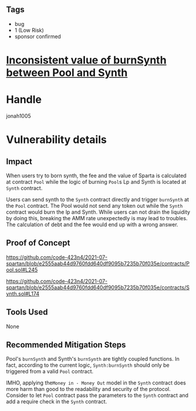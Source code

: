 ## Tags

- bug
- 1 (Low Risk)
- sponsor confirmed

# [Inconsistent value of burnSynth between Pool and Synth](https://github.com/code-423n4/2021-07-spartan-findings/issues/70) 

# Handle

jonah1005


# Vulnerability details

## Impact
When users try to born synth, the fee and the value of Sparta is calculated at contract `Pool` while the logic of burning `Pool`s Lp and Synth is located at `Synth` contract.

Users can send synth to the `Synth` contract directly and trigger `burnSynth` at the `Pool` contract. The Pool would not send any token out while the `Synth` contract would burn the lp and Synth.
While users can not drain the liquidity by doing this, breaking the AMM rate unexpectedly is may lead to troubles.  The calculation of debt and the fee would end up with a wrong answer.

## Proof of Concept
https://github.com/code-423n4/2021-07-spartan/blob/e2555aab44d9760fdd640df9095b7235b70f035e/contracts/Pool.sol#L245

https://github.com/code-423n4/2021-07-spartan/blob/e2555aab44d9760fdd640df9095b7235b70f035e/contracts/Synth.sol#L174

## Tools Used
None

## Recommended Mitigation Steps

Pool's `burnSynth` and Synth's `burnSynth` are tightly coupled functions. In fact, according to the current logic, `Synth:burnSynth` should only be triggered from a valid `Pool` contract.

IMHO, applying the`Money in - Money Out` model in the `Synth` contract does more harm than good to the readability and security of the protocol. Consider to let `Pool` contract pass the parameters to the `Synth` contract and add a require check in the `Synth` contract.



